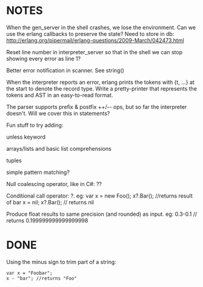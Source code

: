 NOTES
=====

When the gen_server in the shell crashes, we lose the environment. Can we use the erlang callbacks to preserve the state?
    Need to store in db: http://erlang.org/pipermail/erlang-questions/2009-March/042473.html


Reset line number in interpreter_server so that in the shell we can stop showing every error as line 1?

Better error notification in scanner. See string()

When the interpreter reports an error, erlang prints the tokens with {t, ...} at the start to denote the record type.
Write a pretty-printer that represents the tokens and AST in an easy-to-read format.


The parser supports prefix & postfix ++/-- ops, but so far the interpreter doesn't. Will we cover this in statements?


Fun stuff to try adding:

unless keyword

arrays/lists and basic list comprehensions

tuples

simple pattern matching?

Null coalescing operator, like in C#: ??

Conditional call operator: ?.
    eg:
        var x = new Foo();
        x?.Bar(); //returns result of bar
        x = nil;
        x?.Bar(); // returns nil



Produce float results to same precision (and rounded) as input.
    eg:
    0.3-0.1 // returns 0.199999999999999998








DONE
====

Using the minus sign to trim part of a string:

    var x = "Foobar";
    x - "bar"; //returns "Foo"